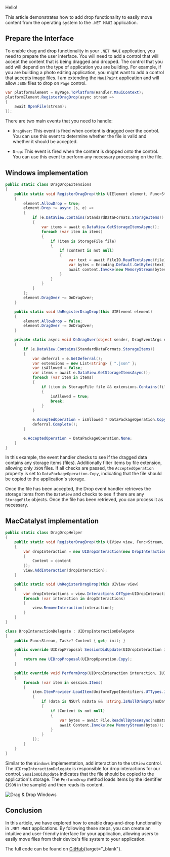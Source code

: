 Hello!

This article demonstrates how to add drop functionality to easily move content from the operating system to the `.NET MAUI` application.

## Prepare the Interface ##

To enable drag and drop functionality in your `.NET MAUI` application, you need to prepare the user interface. You will need to add a control that will accept the content that is being dragged and dropped. The control that you add will depend on the type of application you are building. For example, if you are building a photo editing application, you might want to add a control that accepts image files. I am extending the `MauiPaint` application and will allow `JSON` files to drop on `Page` control.

```csharp
var platformElement = myPage.ToPlatform(Handler.MauiContext);
platformElement.RegisterDragDrop(async stream =>
{
	await OpenFile(stream);
});
```

There are two main events that you need to handle:

- `DragOver`: This event is fired when content is dragged over the control. You can use this event to determine whether the file is valid and whether it should be accepted.

- `Drop`: This event is fired when the content is dropped onto the control. You can use this event to perform any necessary processing on the file.

## Windows implementation ##

```csharp
public static class DragDropExtensions
{
	public static void RegisterDragDrop(this UIElement element, Func<Stream, Task>? content)
	{
		element.AllowDrop = true;
		element.Drop += async (s, e) =>
		{
			if (e.DataView.Contains(StandardDataFormats.StorageItems))
			{
				var items = await e.DataView.GetStorageItemsAsync();
				foreach (var item in items)
				{
					if (item is StorageFile file)
					{
						if (content is not null)
						{
							var text = await FileIO.ReadTextAsync(file);
							var bytes = Encoding.Default.GetBytes(text);
							await content.Invoke(new MemoryStream(bytes));
						}
					}
				}
			}
		};
		element.DragOver += OnDragOver;
	}

	public static void UnRegisterDragDrop(this UIElement element)
	{
		element.AllowDrop = false;
		element.DragOver -= OnDragOver;
	}

	private static async void OnDragOver(object sender, DragEventArgs e)
	{
		if (e.DataView.Contains(StandardDataFormats.StorageItems))
		{
			var deferral = e.GetDeferral();
			var extensions = new List<string> { ".json" };
			var isAllowed = false;
			var items = await e.DataView.GetStorageItemsAsync();
			foreach (var item in items)
			{
				if (item is StorageFile file && extensions.Contains(file.FileType))
				{
					isAllowed = true;
					break;
				}
			}

			e.AcceptedOperation = isAllowed ? DataPackageOperation.Copy : DataPackageOperation.None;
			deferral.Complete();
		}

		e.AcceptedOperation = DataPackageOperation.None;
	}
}
```

In this example, the event handler checks to see if the dragged data contains any storage items (files). Additionally filter items by file extension, allowing only `JSON` files. If all checks are passed, the `AcceptedOperation` property is set to `DataPackageOperation.Copy`, indicating that the file should be copied to the application's storage.

Once the file has been accepted, the Drop event handler retrieves the storage items from the `DataView` and checks to see if there are any `StorageFile` objects. Once the file has been retrieved, you can process it as necessary.

## MacCatalyst implementation ##

```csharp
public static class DragDropHelper
{
	public static void RegisterDragDrop(this UIView view, Func<Stream, Task>? content)
	{
		var dropInteraction = new UIDropInteraction(new DropInteractionDelegate()
		{
			Content = content
		});
		view.AddInteraction(dropInteraction);
	}

	public static void UnRegisterDragDrop(this UIView view)
	{
		var dropInteractions = view.Interactions.OfType<UIDropInteraction>();
		foreach (var interaction in dropInteractions)
		{
			view.RemoveInteraction(interaction);
		}
	}
}

class DropInteractionDelegate : UIDropInteractionDelegate
{
	public Func<Stream, Task>? Content { get; init; }

	public override UIDropProposal SessionDidUpdate(UIDropInteraction interaction, IUIDropSession session)
	{
		return new UIDropProposal(UIDropOperation.Copy);
	}

	public override void PerformDrop(UIDropInteraction interaction, IUIDropSession session)
	{
		foreach (var item in session.Items)
		{
			item.ItemProvider.LoadItem(UniformTypeIdentifiers.UTTypes.Json.Identifier, null, async (data, error) =>
			{
				if (data is NSUrl nsData && !string.IsNullOrEmpty(nsData.Path))
				{
					if (Content is not null)
					{
						var bytes = await File.ReadAllBytesAsync(nsData.Path);
						await Content.Invoke(new MemoryStream(bytes));
					}
				}
			});
		}
	}
}
```

Similar to the `Windows` implementation, add interaction to the `UIView` control. The `UIDropInteractionDelegate` is responsible for drop interactions for our control. `SessionDidUpdate` indicates that the file should be copied to the application's storage. The `PerformDrop` method loads items by the identifier (`JSON` in the sample) and then reads its content.

![Drag & Drop Windows](https://ik.imagekit.io/VladislavAntonyuk/vladislavantonyuk/articles/38/drag-drop-windows.gif)

## Conclusion ##

In this article, we have explored how to enable drag-and-drop functionality in `.NET MAUI` applications. By following these steps, you can create an intuitive and user-friendly interface for your application, allowing users to easily move files from their device's file system to your application.

The full code can be found on [GitHub](https://github.com/VladislavAntonyuk/MauiSamples/tree/main/MauiPaint){target="_blank"}.